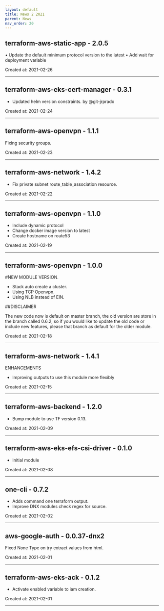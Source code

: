```yaml
---
layout: default
title: News 2 2021
parent: News
nav_order: 20
---
```




## terraform-aws-static-app - 2.0.5
• Update the default minimum protocol version to the latest
• Add wait for deployment variable

Created at: 2021-02-26

---


## terraform-aws-eks-cert-manager - 0.3.1
- Updated helm version constraints. by @git-jrprado

Created at: 2021-02-24

---


## terraform-aws-openvpn - 1.1.1
Fixing security groups.

Created at: 2021-02-23

---


## terraform-aws-network - 1.4.2
- Fix private subnet route_table_association resource.


Created at: 2021-02-22

---


## terraform-aws-openvpn - 1.1.0
- Include dynamic protocol
- Change docker image version to latest
- Create hostname on route53

Created at: 2021-02-19

---


## terraform-aws-openvpn - 1.0.0
#NEW MODULE VERSION.

- Stack auto create a cluster.
- Using TCP Openvpn.
- Using NLB instead of EIN.

##DISCLAIMER

The new code now is default on master branch, the old version are store in the branch called 0.6.2, so if you would like to update the old code or include new features, please that branch as default for the older module.

Created at: 2021-02-18

---


## terraform-aws-network - 1.4.1
ENHANCEMENTS
- Improving outputs to use this module more flexibly

Created at: 2021-02-15

---


## terraform-aws-backend - 1.2.0
- Bump module to use TF version 0.13.

Created at: 2021-02-09

---


## terraform-aws-eks-efs-csi-driver - 0.1.0
- Initial module

Created at: 2021-02-08

---


## one-cli - 0.7.2
- Adds command one terraform output.
- Improve DNX modules check regex for source.

Created at: 2021-02-02

---


## aws-google-auth - 0.0.37-dnx2
Fixed None Type on try extract values from html.

Created at: 2021-02-01

---


## terraform-aws-eks-ack - 0.1.2
- Activate enabled variable to iam creation.

Created at: 2021-02-01

---

